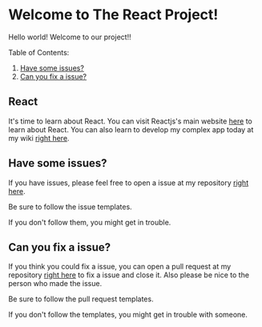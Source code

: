 # Welcome to The React Project!

Hello world! Welcome to our project!!

Table of Contents:

1. [Have some issues?](https://github.com/zixuan75/react-project/blob/master/contributing.md#Have-some-issues)
2. [Can you fix a issue?](https://github.com/zixuan75/react-project/blob/master/contributing.md#Can-you-fix-a-issue)

## React

It's time to learn about React. You can visit Reactjs's main website [here](https://www.reactjs.org) to learn about React.
You can also learn to develop my complex app today at my wiki [right here](https://github.com/zixuan75/react-project/wiki).

## Have some issues?

If you have issues, please feel free to open a issue at my repository [right here](https://github.com/zixuan75/react-project/issues).

Be sure to follow the issue templates.

If you don't follow them, you might get in trouble.

## Can you fix a issue?

If you think you could fix a issue, you can open a pull request at my repository [right here](https://github.com/zixuan75/react-project/pulls) to fix a issue and close it. Also please be nice to the person who made the issue.

Be sure to follow the pull request templates.

If you don't follow the templates, you might get in trouble with someone.
